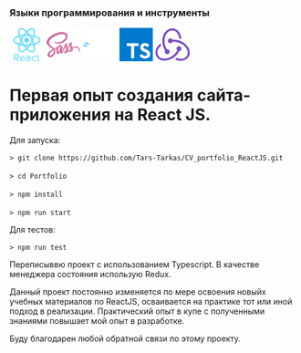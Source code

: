 ### Языки программирования и инструменты

<div id="badges">
  <img src="https://github.com/devicons/devicon/blob/master/icons/react/react-original-wordmark.svg" height ="60" alt="ReactJS"/>
  <img src="https://github.com/devicons/devicon/blob/master/icons/sass/sass-original.svg" height ="60" alt="SASS"/>  
  <img src="https://github.com/devicons/devicon/blob/master/icons/tailwindcss/tailwindcss-original-wordmark.svg" height ="60" alt="Tailwind CSS"/> 
  <img src="https://github.com/devicons/devicon/blob/master/icons/typescript/typescript-original.svg" height ="60" alt="Typescript"/> 
  <img src="https://github.com/devicons/devicon/blob/master/icons/redux/redux-original.svg" height ="60" alt="Redux"/> 
</div>

# Первая опыт создания сайта-приложения на React JS.

Для запуска:

```
> git clone https://github.com/Tars-Tarkas/CV_portfolio_ReactJS.git

> cd Portfolio

> npm install

> npm run start
```

Для тестов:

```
> npm run test
```

Переписыввю проект с использованием Typescript. В качестве менеджера состояния использую Redux.

Данный проект постоянно изменяется по мере освоения новыйх учебных материалов по ReactJS, осваивается на практике тот или иной подход в реализации.
Практический опыт в купе с полученными знаниями повышает мой опыт в разработке.

Буду благодарен любой обратной связи по этому проекту.
